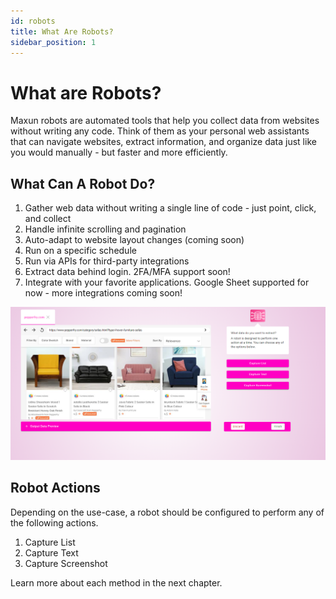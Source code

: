 ```yaml
---
id: robots
title: What Are Robots?
sidebar_position: 1
---
```


# What are Robots?

Maxun robots are automated tools that help you collect data from websites without writing any code. Think of them as your personal web assistants that can navigate websites, extract information, and organize data just like you would manually - but faster and more efficiently.

## What Can A Robot Do?
1. Gather web data without writing a single line of code - just point, click, and collect
2. Handle infinite scrolling and pagination
3. Auto-adapt to website layout changes (coming soon)
4. Run on a specific schedule
5. Run via APIs for third-party integrations
6. Extract data behind login. 2FA/MFA support soon!
7. Integrate with your favorite applications. Google Sheet supported for now - more integrations coming soon!

![Maxun Capture Actions](capture_options.png)

## Robot Actions
Depending on the use-case, a robot should be configured to perform any of the following actions.

1. Capture List
2. Capture Text
3. Capture Screenshot

Learn more about each method in the next chapter.